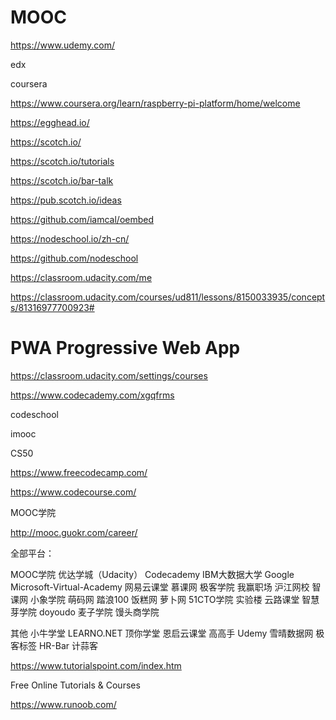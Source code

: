 # MOOC  


https://www.udemy.com/


edx


coursera

https://www.coursera.org/learn/raspberry-pi-platform/home/welcome

https://egghead.io/



https://scotch.io/


https://scotch.io/tutorials

https://scotch.io/bar-talk

https://pub.scotch.io/ideas


https://github.com/iamcal/oembed













https://nodeschool.io/zh-cn/


https://github.com/nodeschool




https://classroom.udacity.com/me

https://classroom.udacity.com/courses/ud811/lessons/8150033935/concepts/81316977700923#

# PWA  Progressive Web App  


https://classroom.udacity.com/settings/courses


https://www.codecademy.com/xgqfrms



codeschool



imooc  


CS50






https://www.freecodecamp.com/







https://www.codecourse.com/





MOOC学院

http://mooc.guokr.com/career/

全部平台： 

MOOC学院 
优达学城（Udacity） 
Codecademy 
IBM大数据大学 
Google 
Microsoft-Virtual-Academy 
网易云课堂 
慕课网 
极客学院 
我赢职场 
沪江网校 
智课网 
小象学院 
萌码网 
踏浪100 
饭糕网 
萝卜网 
51CTO学院 
实验楼 
云路课堂 
智慧芽学院 
doyoudo 
麦子学院 
馒头商学院 

其他 
小牛学堂 
LEARNO.NET 
顶你学堂 
恩启云课堂 
高高手 
Udemy 
雪晴数据网 
极客标签 
HR-Bar 
计蒜客




https://www.tutorialspoint.com/index.htm

Free Online Tutorials & Courses



https://www.runoob.com/


